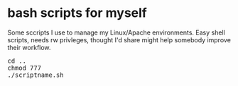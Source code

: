 # bash scripts for myself
Some sccripts I use to manage my Linux/Apache environments. Easy shell scripts, needs rw privleges, thought I'd share might help somebody improve their workflow. 

<pre>
cd .. 
chmod 777
./scriptname.sh</pre>
